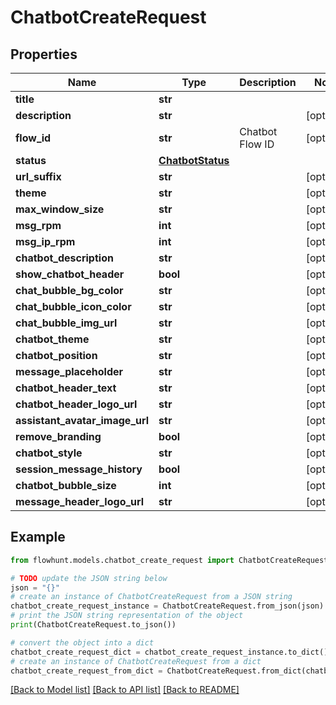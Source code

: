 # ChatbotCreateRequest


## Properties

Name | Type | Description | Notes
------------ | ------------- | ------------- | -------------
**title** | **str** |  | 
**description** | **str** |  | [optional] 
**flow_id** | **str** | Chatbot Flow ID | [optional] 
**status** | [**ChatbotStatus**](ChatbotStatus.md) |  | 
**url_suffix** | **str** |  | [optional] 
**theme** | **str** |  | [optional] 
**max_window_size** | **str** |  | [optional] 
**msg_rpm** | **int** |  | [optional] 
**msg_ip_rpm** | **int** |  | [optional] 
**chatbot_description** | **str** |  | [optional] 
**show_chatbot_header** | **bool** |  | [optional] 
**chat_bubble_bg_color** | **str** |  | [optional] 
**chat_bubble_icon_color** | **str** |  | [optional] 
**chat_bubble_img_url** | **str** |  | [optional] 
**chatbot_theme** | **str** |  | [optional] 
**chatbot_position** | **str** |  | [optional] 
**message_placeholder** | **str** |  | [optional] 
**chatbot_header_text** | **str** |  | [optional] 
**chatbot_header_logo_url** | **str** |  | [optional] 
**assistant_avatar_image_url** | **str** |  | [optional] 
**remove_branding** | **bool** |  | [optional] 
**chatbot_style** | **str** |  | [optional] 
**session_message_history** | **bool** |  | [optional] 
**chatbot_bubble_size** | **int** |  | [optional] 
**message_header_logo_url** | **str** |  | [optional] 

## Example

```python
from flowhunt.models.chatbot_create_request import ChatbotCreateRequest

# TODO update the JSON string below
json = "{}"
# create an instance of ChatbotCreateRequest from a JSON string
chatbot_create_request_instance = ChatbotCreateRequest.from_json(json)
# print the JSON string representation of the object
print(ChatbotCreateRequest.to_json())

# convert the object into a dict
chatbot_create_request_dict = chatbot_create_request_instance.to_dict()
# create an instance of ChatbotCreateRequest from a dict
chatbot_create_request_from_dict = ChatbotCreateRequest.from_dict(chatbot_create_request_dict)
```
[[Back to Model list]](../README.md#documentation-for-models) [[Back to API list]](../README.md#documentation-for-api-endpoints) [[Back to README]](../README.md)


